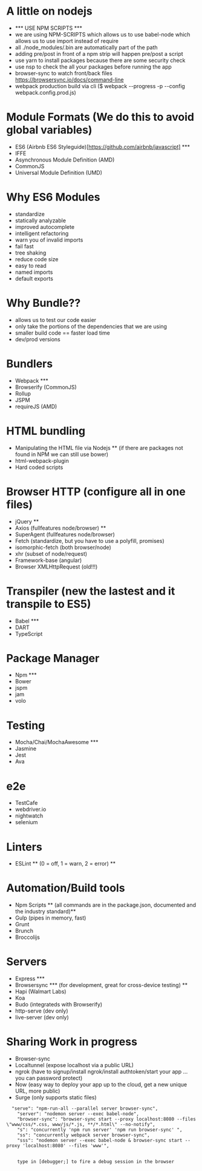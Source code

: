 
# A little on nodejs
- *** USE NPM SCRIPTS ***
- we are using NPM-SCRIPTS which allows us to use babel-node which allows us to use import instead of require
- all ./node_modules/.bin are automatically part of the path
- adding pre/post in front of a npm strip will happen pre/post a script
- use yarn to install packages because there are some security check
- use nsp to check the all your packages before running the app
- browser-sync to watch front/back files https://browsersync.io/docs/command-line
- webpack production build via cli ($ webpack --progress -p --config webpack.config.prod.js)


# Module Formats (We do this to avoid global variables)
- ES6 (Airbnb ES6 Styleguide)[https://github.com/airbnb/javascript] ***
- IFFE
- Asynchronous Module Definition (AMD)
- CommonJS
- Universal Module Definition (UMD)

# Why ES6 Modules
- standardize
- statically analyzable
- improved autocomplete
- intelligent refactoring
- warn you of invalid imports
- fail fast
- tree shaking
- reduce code size
- easy to read
- named imports
- default exports

# Why Bundle?? 
- allows us to test our code easier
- only take the portions of the dependencies that we are using
- smaller build code == faster load time
- dev/prod versions 

# Bundlers
- Webpack ***
- Browserify (CommonJS)
- Rollup
- JSPM
- requireJS (AMD)

# HTML bundling
- Manipulating the HTML file via Nodejs ** (if there are packages not found in NPM we can still use bower)
- html-webpack-plugin
- Hard coded scripts


# Browser HTTP (configure all in one files)
- jQuery **
- Axios (fullfeatures node/browser) **
- SuperAgent (fullfeatures node/browser)
- Fetch (standardize, but you have to use a polyfill, promises)
- isomorphic-fetch (both browser/node)
- xhr (subset of node/request)
- Framework-base (angular)
- Browser XMLHttpRequest (old!!!)


# Transpiler (new the lastest and it transpile to ES5)
- Babel ***
- DART
- TypeScript


# Package Manager
- Npm ***
- Bower
- jspm
- jam 
- volo


# Testing
- Mocha/Chai/MochaAwesome ***
- Jasmine
- Jest
- Ava


# e2e
- TestCafe
- webdriver.io
- nightwatch
- selenium



# Linters
- ESLint ** (0 = off, 1 = warn, 2 = error) **




# Automation/Build tools
- Npm Scripts ** (all commands are in the package.json, documented and the industry standard)**
- Gulp (pipes in memory, fast)
- Grunt 
- Brunch
- Broccolijs


# Servers
- Express ***
- Browsersync *** (for development, great for cross-device testing) **
- Hapi (Walmart Labs)
- Koa
- Budo (integrateds with Browserify)
- http-serve (dev only)
- live-server (dev only)


# Sharing Work in progress
- Browser-sync
- Localtunnel (expose localhost via a public URL)
- ngrok (have to signup/install ngrok/install authtoken/start your app ... you can password protect)
- Now (easy way to deploy your app up to the cloud, get a new unique URL, more public)
- Surge (only supports static files)











~~~
  "serve": "npm-run-all --parallel server browser-sync",
    "server": "nodemon server --exec babel-node",
    "browser-sync": "browser-sync start --proxy localhost:8080 --files \"www/css/*.css, www/js/*.js, **/*.html\" --no-notify",
    "s": "concurrently 'npm run server' 'npm run browser-sync' ",
    "ss": "concurrently webpack server browser-sync",
    "sss": "nodemon server --exec babel-node & browser-sync start --proxy 'localhost:8080' --files 'www'",


    type in [debugger;] to fire a debug session in the browser
~~~
